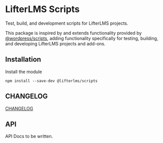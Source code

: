 LifterLMS Scripts
=================

Test, build, and development scripts for LifterLMS projects.

This package is inspired by and extends functionality provided by [@wordpress/scripts](https://github.com/WordPress/gutenberg/tree/master/packages/scripts), adding functionality specifically for testing, building, and developing LifterLMS projects and add-ons.

## Installation

Install the module

```
npm install --save-dev @lifterlms/scripts
```

## CHANGELOG

[CHANGELOG](./CHANGELOG.md)

## API

API Docs to be written.
